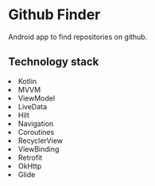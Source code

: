 # Github Finder

Android app to find repositories on github.

Technology stack
---
<li>Kotlin
<li>MVVM
<li>ViewModel
<li>LiveData
<li>Hilt
<li>Navigation
<li>Coroutines
<li>RecyclerView
<li>ViewBinding
<li>Retrofit
<li>OkHttp
<li>Glide
